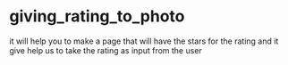 # giving_rating_to_photo
it will help you to make a page that will have the stars for the rating and it give help us to take the rating as input from  the user

